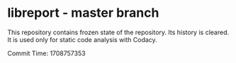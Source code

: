 # libreport - master branch

This repository contains frozen state of the repository.
Its history is cleared. It is used only for static code
analysis with Codacy.

Commit Time: 1708757353